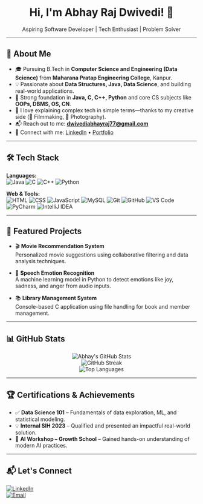 <h1 align="center">Hi, I'm Abhay Raj Dwivedi! 👋</h1>

<p align="center">
Aspiring Software Developer | Tech Enthusiast | Problem Solver
</p>

---

## 🚀 About Me

- 🎓 Pursuing B.Tech in **Computer Science and Engineering (Data Science)** from **Maharana Pratap Engineering College**, Kanpur.
- 💡 Passionate about **Data Structures, Java, Data Science**, and building real-world applications.
- 🧠 Strong foundation in **Java, C, C++, Python** and core CS subjects like **OOPs, DBMS, OS, CN**.
- 🎯 I love explaining complex tech in simple terms—thanks to my creative side (🎥 Filmmaking, 📸 Photography).
- 📬 Reach out to me: **[dwivediabhayraj77@gmail.com](mailto:dwivediabhayraj77@gmail.com)**
- 🔗 Connect with me: [LinkedIn](https://www.linkedin.com/in/abhay-raj-dwivedi/) • [Portfolio](https://abhaycodess.github.io/Portfolio/)

---

## 🛠️ Tech Stack

**Languages:**  
![Java](https://img.shields.io/badge/Java-007396?style=flat&logo=java&logoColor=white)
![C](https://img.shields.io/badge/C-00599C?style=flat&logo=c&logoColor=white)
![C++](https://img.shields.io/badge/C++-00599C?style=flat&logo=c%2B%2B&logoColor=white)
![Python](https://img.shields.io/badge/Python-3776AB?style=flat&logo=python&logoColor=white)

**Web & Tools:**  
![HTML](https://img.shields.io/badge/HTML5-E34F26?style=flat&logo=html5&logoColor=white)
![CSS](https://img.shields.io/badge/CSS3-1572B6?style=flat&logo=css3&logoColor=white)
![JavaScript](https://img.shields.io/badge/JavaScript-F7DF1E?style=flat&logo=javascript&logoColor=black)
![MySQL](https://img.shields.io/badge/MySQL-00000F?style=flat&logo=mysql&logoColor=white)
![Git](https://img.shields.io/badge/Git-F05032?style=flat&logo=git&logoColor=white)
![GitHub](https://img.shields.io/badge/GitHub-181717?style=flat&logo=github&logoColor=white)
![VS Code](https://img.shields.io/badge/VS%20Code-007ACC?style=flat&logo=visual-studio-code&logoColor=white)
![PyCharm](https://img.shields.io/badge/PyCharm-000000?style=flat&logo=pycharm&logoColor=white)
![IntelliJ IDEA](https://img.shields.io/badge/IntelliJIDEA-000000?style=flat&logo=intellijidea&logoColor=white)

---

## 📂 Featured Projects

- 🎬 **Movie Recommendation System**  
  Personalized movie suggestions using collaborative filtering and data analysis techniques.

- 🎤 **Speech Emotion Recognition**  
  A machine learning model in Python to detect emotions like joy, sadness, and anger from audio inputs.

- 📚 **Library Management System**  
  Console-based C application using file handling for book and member management.

---

## 📊 GitHub Stats

<p align="center">
  <picture>
    <source srcset="https://github-readme-stats.vercel.app/api?username=abhaycodess&show_icons=true&count_private=true&theme=dracula" media="(prefers-color-scheme: dark)" />
    <source srcset="https://github-readme-stats.vercel.app/api?username=abhaycodess&show_icons=true&count_private=true&theme=default" media="(prefers-color-scheme: light)" />
    <img src="https://github-readme-stats.vercel.app/api?username=abhaycodess&show_icons=true&count_private=true&theme=default" alt="Abhay's GitHub Stats" />
  </picture>
  <br />
  <picture>
    <source srcset="https://github-readme-streak-stats.demolab.com?user=abhaycodess&theme=dracula" media="(prefers-color-scheme: dark)" />
    <source srcset="https://github-readme-streak-stats.demolab.com?user=abhaycodess&theme=default" media="(prefers-color-scheme: light)" />
    <img src="https://github-readme-streak-stats.demolab.com?user=abhaycodess&theme=default" alt="GitHub Streak" />
  </picture>
  <br />
  <picture>
    <source srcset="https://github-readme-stats.vercel.app/api/top-langs/?username=abhaycodess&layout=compact&theme=dracula" media="(prefers-color-scheme: dark)" />
    <source srcset="https://github-readme-stats.vercel.app/api/top-langs/?username=abhaycodess&layout=compact&theme=default" media="(prefers-color-scheme: light)" />
    <img src="https://github-readme-stats.vercel.app/api/top-langs/?username=abhaycodess&layout=compact&theme=default" alt="Top Languages" />
  </picture>
</p>

---

## 🏆 Certifications & Achievements

- ✅ **Data Science 101** – Fundamentals of data exploration, ML, and statistical modeling.
- 💡 **Internal SIH 2023** – Qualified and presented an impactful real-world solution.
- 🤖 **AI Workshop – Growth School** – Gained hands-on understanding of modern AI practices.

---

## 📬 Let's Connect

[![LinkedIn](https://img.shields.io/badge/LinkedIn-blue?style=flat&logo=linkedin)](https://www.linkedin.com/in/abhay-raj-dwivedi/)  
[![Email](https://img.shields.io/badge/Email-red?style=flat&logo=gmail&logoColor=white)](mailto:dwivediabhayraj77@gmail.com)
